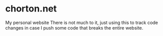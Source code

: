 # chorton.net
My personal website
There is not much to it, just using this to track code changes in case I push some code that breaks the entire website.
